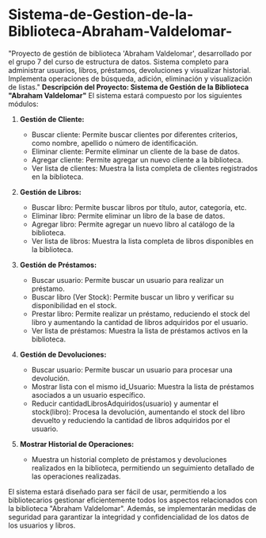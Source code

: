 # Sistema-de-Gestion-de-la-Biblioteca-Abraham-Valdelomar-
"Proyecto de gestión de biblioteca 'Abraham Valdelomar', desarrollado por el grupo 7 del curso de estructura de datos. Sistema completo para administrar usuarios, libros, préstamos, devoluciones y visualizar historial. Implementa operaciones de búsqueda, adición, eliminación y visualización de listas."
**Descripción del Proyecto: Sistema de Gestión de la Biblioteca "Abraham Valdelomar"**
 El sistema estará compuesto por los siguientes módulos:
1. **Gestión de Cliente:**
   - Buscar cliente: Permite buscar clientes por diferentes criterios, como nombre, apellido o número de identificación.
   - Eliminar cliente: Permite eliminar un cliente de la base de datos.
   - Agregar cliente: Permite agregar un nuevo cliente a la biblioteca.
   - Ver lista de clientes: Muestra la lista completa de clientes registrados en la biblioteca.

2. **Gestión de Libros:**
   - Buscar libro: Permite buscar libros por título, autor, categoría, etc.
   - Eliminar libro: Permite eliminar un libro de la base de datos.
   - Agregar libro: Permite agregar un nuevo libro al catálogo de la biblioteca.
   - Ver lista de libros: Muestra la lista completa de libros disponibles en la biblioteca.

3. **Gestión de Préstamos:**
   - Buscar usuario: Permite buscar un usuario para realizar un préstamo.
   - Buscar libro (Ver Stock): Permite buscar un libro y verificar su disponibilidad en el stock.
   - Prestar libro: Permite realizar un préstamo, reduciendo el stock del libro y aumentando la cantidad de libros adquiridos por el usuario.
   - Ver lista de préstamos: Muestra la lista de préstamos activos en la biblioteca.

4. **Gestión de Devoluciones:**
   - Buscar usuario: Permite buscar un usuario para procesar una devolución.
   - Mostrar lista con el mismo id_Usuario: Muestra la lista de préstamos asociados a un usuario específico.
   - Reducir cantidadLibrosAdquiridos(usuario) y aumentar el stock(libro): Procesa la devolución, aumentando el stock del libro devuelto y reduciendo la cantidad de libros adquiridos por el usuario.

5. **Mostrar Historial de Operaciones:**
   - Muestra un historial completo de préstamos y devoluciones realizados en la biblioteca, permitiendo un seguimiento detallado de las operaciones realizadas.

El sistema estará diseñado para ser fácil de usar, permitiendo a los bibliotecarios gestionar eficientemente todos los aspectos relacionados con la biblioteca "Abraham Valdelomar". Además, se implementarán medidas de seguridad para garantizar la integridad y confidencialidad de los datos de los usuarios y libros.
